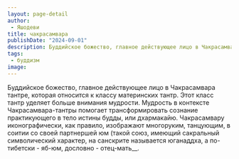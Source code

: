 ```yaml
---
layout: page-detail
author:
 - Яшодеви
title: чакрасамвара
publishDate: "2024-09-01"
description: Буддийское божество, главное действующее лицо в Чакрасамвара тантре, которая относится к классу материнских тантр. Этот класс тантр уделяет больше внимания мудрости. Мудрость в контексте Чакрасамвара-тантры помогает трансформировать сознание практикующего в тело истины будды, или дхармакайю. Чакрасамвару иконографически, как правило, изображают многоруким, танцующим, в соитии со своей партнершей юм (такой союз, имеющий сакральный символический характер, на санскрите называется юганаддха, а по-тибетски - яб-юм, дословно - отец-мать.
tags:
 - буддизм
image: 
---
```


Буддийское божество, главное действующее лицо в Чакрасамвара тантре, которая относится к классу материнских тантр. Этот класс тантр уделяет больше внимания мудрости. Мудрость в контексте Чакрасамвара-тантры помогает трансформировать сознание практикующего в тело истины будды, или дхармакайю. Чакрасамвару иконографически, как правило, изображают многоруким, танцующим, в соитии со своей партнершей юм (такой союз, имеющий сакральный символический характер, на санскрите называется юганаддха, а по-тибетски - яб-юм, дословно - отец-мать__.

